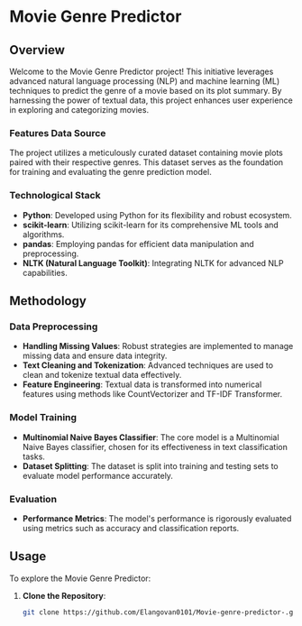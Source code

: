 # Movie Genre Predictor

## Overview

Welcome to the Movie Genre Predictor project! This initiative leverages advanced natural language processing (NLP) and machine learning (ML) techniques to predict the genre of a movie based on its plot summary. By harnessing the power of textual data, this project enhances user experience in exploring and categorizing movies.

### Features Data Source

The project utilizes a meticulously curated dataset containing movie plots paired with their respective genres. This dataset serves as the foundation for training and evaluating the genre prediction model.

### Technological Stack

- **Python**: Developed using Python for its flexibility and robust ecosystem.
- **scikit-learn**: Utilizing scikit-learn for its comprehensive ML tools and algorithms.
- **pandas**: Employing pandas for efficient data manipulation and preprocessing.
- **NLTK (Natural Language Toolkit)**: Integrating NLTK for advanced NLP capabilities.

## Methodology

### Data Preprocessing

- **Handling Missing Values**: Robust strategies are implemented to manage missing data and ensure data integrity.
- **Text Cleaning and Tokenization**: Advanced techniques are used to clean and tokenize textual data effectively.
- **Feature Engineering**: Textual data is transformed into numerical features using methods like CountVectorizer and TF-IDF Transformer.

### Model Training

- **Multinomial Naive Bayes Classifier**: The core model is a Multinomial Naive Bayes classifier, chosen for its effectiveness in text classification tasks.
- **Dataset Splitting**: The dataset is split into training and testing sets to evaluate model performance accurately.

### Evaluation

- **Performance Metrics**: The model's performance is rigorously evaluated using metrics such as accuracy and classification reports.

## Usage

To explore the Movie Genre Predictor:

1. **Clone the Repository**:

   ```bash
   git clone https://github.com/Elangovan0101/Movie-genre-predictor-.git

